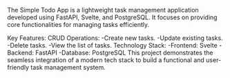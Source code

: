 The Simple Todo App is a lightweight task management application developed using FastAPI, Svelte, and PostgreSQL. It focuses on providing core functionalities for managing tasks efficiently.

Key Features:
  CRUD Operations:
    -Create new tasks.
    -Update existing tasks.
    -Delete tasks.
    -View the list of tasks.
  Technology Stack:
    -Frontend: Svelte
    -Backend: FastAPI
    -Database: PostgreSQL
This project demonstrates the seamless integration of a modern tech stack to build a functional and user-friendly task management system.
